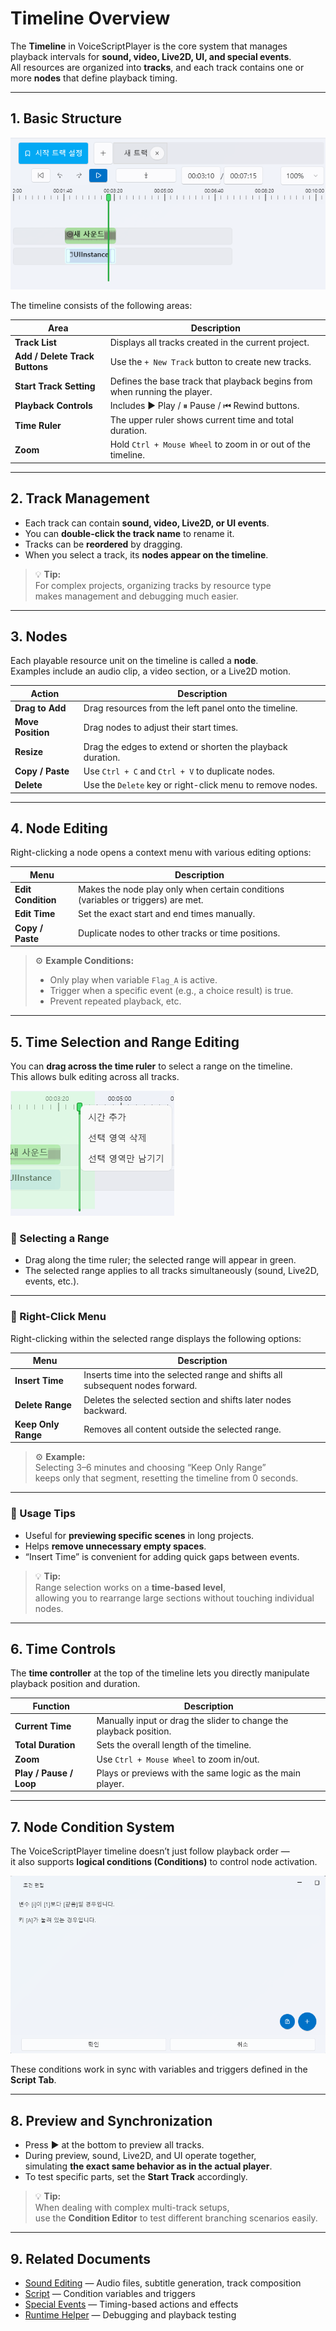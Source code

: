 # Timeline Overview

The **Timeline** in VoiceScriptPlayer is the core system that manages playback intervals for **sound, video, Live2D, UI, and special events**.  
All resources are organized into **tracks**, and each track contains one or more **nodes** that define playback timing.

---

## 1. Basic Structure

![timeline-overview](../images/timeline-overview.png)

The timeline consists of the following areas:

| Area | Description |
|------|-------------|
| **Track List** | Displays all tracks created in the current project. |
| **Add / Delete Track Buttons** | Use the `+ New Track` button to create new tracks. |
| **Start Track Setting** | Defines the base track that playback begins from when running the player. |
| **Playback Controls** | Includes ▶ Play / ⏸ Pause / ⏮ Rewind buttons. |
| **Time Ruler** | The upper ruler shows current time and total duration. |
| **Zoom** | Hold `Ctrl + Mouse Wheel` to zoom in or out of the timeline. |

---

## 2. Track Management

- Each track can contain **sound, video, Live2D, or UI events**.  
- You can **double-click the track name** to rename it.  
- Tracks can be **reordered** by dragging.  
- When you select a track, its **nodes appear on the timeline**.

> 💡 **Tip:**  
> For complex projects, organizing tracks by resource type  
> makes management and debugging much easier.

---

## 3. Nodes

Each playable resource unit on the timeline is called a **node**.  
Examples include an audio clip, a video section, or a Live2D motion.

| Action | Description |
|--------|-------------|
| **Drag to Add** | Drag resources from the left panel onto the timeline. |
| **Move Position** | Drag nodes to adjust their start times. |
| **Resize** | Drag the edges to extend or shorten the playback duration. |
| **Copy / Paste** | Use `Ctrl + C` and `Ctrl + V` to duplicate nodes. |
| **Delete** | Use the `Delete` key or right-click menu to remove nodes. |

---

## 4. Node Editing

Right-clicking a node opens a context menu with various editing options:

| Menu | Description |
|------|-------------|
| **Edit Condition** | Makes the node play only when certain conditions (variables or triggers) are met. |
| **Edit Time** | Set the exact start and end times manually. |
| **Copy / Paste** | Duplicate nodes to other tracks or time positions. |

> ⚙️ **Example Conditions:**  
> - Only play when variable `Flag_A` is active.  
> - Trigger when a specific event (e.g., a choice result) is true.  
> - Prevent repeated playback, etc.

---

## 5. Time Selection and Range Editing

You can **drag across the time ruler** to select a range on the timeline.  
This allows bulk editing across all tracks.

![timeline-range](../images/timeline-range.png)

### 🔹 Selecting a Range
- Drag along the time ruler; the selected range will appear in green.  
- The selected range applies to all tracks simultaneously (sound, Live2D, events, etc.).

---

### 🔹 Right-Click Menu

Right-clicking within the selected range displays the following options:

| Menu | Description |
|------|-------------|
| **Insert Time** | Inserts time into the selected range and shifts all subsequent nodes forward. |
| **Delete Range** | Deletes the selected section and shifts later nodes backward. |
| **Keep Only Range** | Removes all content outside the selected range. |

> ⚙️ **Example:**  
> Selecting 3–6 minutes and choosing “Keep Only Range”  
> keeps only that segment, resetting the timeline from 0 seconds.

---

### 🔹 Usage Tips

- Useful for **previewing specific scenes** in long projects.  
- Helps **remove unnecessary empty spaces**.  
- “Insert Time” is convenient for adding quick gaps between events.  

> 💡 **Tip:**  
> Range selection works on a **time-based level**,  
> allowing you to rearrange large sections without touching individual nodes.

---

## 6. Time Controls

The **time controller** at the top of the timeline lets you directly manipulate playback position and duration.

| Function | Description |
|-----------|-------------|
| **Current Time** | Manually input or drag the slider to change the playback position. |
| **Total Duration** | Sets the overall length of the timeline. |
| **Zoom** | Use `Ctrl + Mouse Wheel` to zoom in/out. |
| **Play / Pause / Loop** | Plays or previews with the same logic as the main player. |

---

## 7. Node Condition System

The VoiceScriptPlayer timeline doesn’t just follow playback order —  
it also supports **logical conditions (Conditions)** to control node activation.

![node-condition](../images/node-condition.png)

These conditions work in sync with variables and triggers defined in the **Script Tab**.

---

## 8. Preview and Synchronization

- Press ▶ at the bottom to preview all tracks.  
- During preview, sound, Live2D, and UI operate together,  
  simulating **the exact same behavior as in the actual player**.  
- To test specific parts, set the **Start Track** accordingly.

> 💡 **Tip:**  
> When dealing with complex multi-track setups,  
> use the **Condition Editor** to test different branching scenarios easily.

---

## 9. Related Documents

- [Sound Editing](sound.md) — Audio files, subtitle generation, track composition  
- [Script](script.md) — Condition variables and triggers  
- [Special Events](special-event.md) — Timing-based actions and effects  
- [Runtime Helper](runtime-helper.md) — Debugging and playback testing  
